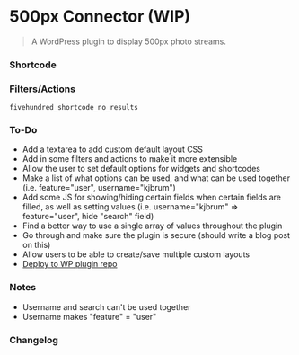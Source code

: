 # 500px Connector (WIP)

> A WordPress plugin to display 500px photo streams.


### Shortcode


### Filters/Actions

`fivehundred_shortcode_no_results`


### To-Do

- Add a textarea to add custom default layout CSS
- Add in some filters and actions to make it more extensible
- Allow the user to set default options for widgets and shortcodes
- Make a list of what options can be used, and what can be used together (i.e. feature="user", username="kjbrum")
- Add some JS for showing/hiding certain fields when certain fields are filled, as well as setting values (i.e. username="kjbrum" => feature="user", hide "search" field)
- Find a better way to use a single array of values throughout the plugin
- Go through and make sure the plugin is secure (should write a blog post on this)
- Allow users to be able to create/save multiple custom layouts
- [Deploy to WP plugin repo](https://github.com/benbalter/Github-to-WordPress-Plugin-Directory-Deployment-Script/blob/master/deploy.sh)

### Notes

- Username and search can't be used together
- Username makes "feature" = "user"

### Changelog